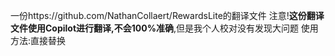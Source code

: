 一份https://github.com/NathanCollaert/RewardsLite的翻译文件
注意!**这份翻译文件使用Copilot进行翻译,不会100%准确**,但是我个人校对没有发现大问题
使用方法:直接替换
